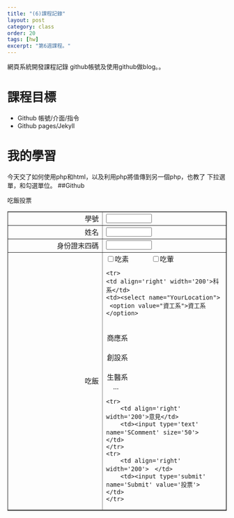 ```yaml
---
title: "(6)課程記錄"
layout: post
category: class
order: 20
tags: [hw]
excerpt: "第6週課程。"
---
```

網頁系統開發課程記錄
github帳號及使用github做blog。。

# 課程目標
- Github 帳號/介面/指令
- Github pages/Jekyll

# 我的學習
今天交了如何使用php和html，以及利用php將值傳到另一個php，也教了
下拉選單，和勾選單位。
##Github


<head>
<meta http-equiv="Content-Type" content="text/html; charset=utf-8" />
<title>吃飯投票</title>
</head>
<body>

<p>吃飯投票</p>
<form method='post' action='confirm2.php'>


<table border='1' width='100%' id='table1'>
    <tr>
        <td align='right' width='200'>學號</td>
        <td><input type='text' name='SID' size='10'>　</td>
    </tr>
    <tr>
        <td align='right' width='200'>姓名</td>
        <td><input type='text' name='SName' size='10'>　</td>
    </tr>
    <tr>
        <td align='right' width='200'>身份證末四碼</td>
        <td><input type='text' name='SCode' size='10'></td>
    </tr>
    <tr>
        <td align='right' width='200'>吃飯</td>
        <td><input type='checkbox' value='吃素' name='SLoc'>吃素
            <input type='checkbox' value='吃葷' name='SLoc'>吃葷
            
   
    <tr>
    <td align='right' width='200'>科系</td> 
    <td><select name="YourLocation">
     <option value="資工系">資工系</option>
　   <option value="商應系">商應系</option>
　   <option value="創設系">創設系</option>
　   <option value="生醫系">生醫系</option>
　...
</select>


    <tr>
        <td align='right' width='200'>意見</td>
        <td><input type='text' name='SComment' size='50'>　</td>
    </tr>
    <tr>
        <td align='right' width='200'>　</td>
        <td><input type='submit' name='Submit' value='投票'>　</td>
    </tr>








